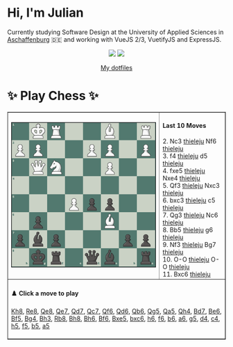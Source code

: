 # **Hi, I'm Julian**

Currently studying Software Design at the University of Applied Sciences in <a href="https://www.th-ab.de/en/" >Aschaffenburg</a> :de: and working with VueJS 2/3, VuetifyJS and ExpressJS.

<p align="center">
  <img src="https://github-readme-stats.vercel.app/api/top-langs/?username=thieleju&theme=blue-green&hide=jupyter%20notebook&layout=compact"  />
  <img width="420" src="https://github-readme-stats.vercel.app/api?username=thieleju&theme=blue-green&show_icons=true"/>
</p>

<p align="center">
    <a href="https://github.com/thieleju/dotfiles">My dotfiles</a>
</p>

<h1>✨ Play Chess ✨ </h1>

<table border="1" style="width:100%; border-collapse:collapse;">
<tr>
  <td><img src="https://raw.githubusercontent.com/thieleju/thieleju/main/games/game0/chessboard-1723978574.png" alt="Chessboard" width="600"/></td>
  <td>
    <h4>Last 10 Moves</h4>
    2. Nc3 <a href="https://github.com/thieleju">thieleju</a> Nf6 <a href="https://github.com/thieleju">thieleju</a><br>
3. f4 <a href="https://github.com/thieleju">thieleju</a> d5 <a href="https://github.com/thieleju">thieleju</a><br>
4. fxe5 <a href="https://github.com/thieleju">thieleju</a> Nxe4 <a href="https://github.com/thieleju">thieleju</a><br>
5. Qf3 <a href="https://github.com/thieleju">thieleju</a> Nxc3 <a href="https://github.com/thieleju">thieleju</a><br>
6. bxc3 <a href="https://github.com/thieleju">thieleju</a> c5 <a href="https://github.com/thieleju">thieleju</a><br>
7. Qg3 <a href="https://github.com/thieleju">thieleju</a> Nc6 <a href="https://github.com/thieleju">thieleju</a><br>
8. Bb5 <a href="https://github.com/thieleju">thieleju</a> g6 <a href="https://github.com/thieleju">thieleju</a><br>
9. Nf3 <a href="https://github.com/thieleju">thieleju</a> Bg7 <a href="https://github.com/thieleju">thieleju</a><br>
10. O-O <a href="https://github.com/thieleju">thieleju</a> O-O <a href="https://github.com/thieleju">thieleju</a><br>
11. Bxc6 <a href="https://github.com/thieleju">thieleju</a>  <br>

  </td>
</tr>
<tr>
  <td colspan="2">
    <h4>♟️ Click a move to play</h4>
    <a href="https://github.com/thieleju/thieleju/issues/new?title=Kh8&body=Click+%27Submit+new+Issue%27+to+play+the+move&labels=chess" target="_blank">Kh8</a>, <a href="https://github.com/thieleju/thieleju/issues/new?title=Re8&body=Click+%27Submit+new+Issue%27+to+play+the+move&labels=chess" target="_blank">Re8</a>, <a href="https://github.com/thieleju/thieleju/issues/new?title=Qe8&body=Click+%27Submit+new+Issue%27+to+play+the+move&labels=chess" target="_blank">Qe8</a>, <a href="https://github.com/thieleju/thieleju/issues/new?title=Qe7&body=Click+%27Submit+new+Issue%27+to+play+the+move&labels=chess" target="_blank">Qe7</a>, <a href="https://github.com/thieleju/thieleju/issues/new?title=Qd7&body=Click+%27Submit+new+Issue%27+to+play+the+move&labels=chess" target="_blank">Qd7</a>, <a href="https://github.com/thieleju/thieleju/issues/new?title=Qc7&body=Click+%27Submit+new+Issue%27+to+play+the+move&labels=chess" target="_blank">Qc7</a>, <a href="https://github.com/thieleju/thieleju/issues/new?title=Qf6&body=Click+%27Submit+new+Issue%27+to+play+the+move&labels=chess" target="_blank">Qf6</a>, <a href="https://github.com/thieleju/thieleju/issues/new?title=Qd6&body=Click+%27Submit+new+Issue%27+to+play+the+move&labels=chess" target="_blank">Qd6</a>, <a href="https://github.com/thieleju/thieleju/issues/new?title=Qb6&body=Click+%27Submit+new+Issue%27+to+play+the+move&labels=chess" target="_blank">Qb6</a>, <a href="https://github.com/thieleju/thieleju/issues/new?title=Qg5&body=Click+%27Submit+new+Issue%27+to+play+the+move&labels=chess" target="_blank">Qg5</a>, <a href="https://github.com/thieleju/thieleju/issues/new?title=Qa5&body=Click+%27Submit+new+Issue%27+to+play+the+move&labels=chess" target="_blank">Qa5</a>, <a href="https://github.com/thieleju/thieleju/issues/new?title=Qh4&body=Click+%27Submit+new+Issue%27+to+play+the+move&labels=chess" target="_blank">Qh4</a>, <a href="https://github.com/thieleju/thieleju/issues/new?title=Bd7&body=Click+%27Submit+new+Issue%27+to+play+the+move&labels=chess" target="_blank">Bd7</a>, <a href="https://github.com/thieleju/thieleju/issues/new?title=Be6&body=Click+%27Submit+new+Issue%27+to+play+the+move&labels=chess" target="_blank">Be6</a>, <a href="https://github.com/thieleju/thieleju/issues/new?title=Bf5&body=Click+%27Submit+new+Issue%27+to+play+the+move&labels=chess" target="_blank">Bf5</a>, <a href="https://github.com/thieleju/thieleju/issues/new?title=Bg4&body=Click+%27Submit+new+Issue%27+to+play+the+move&labels=chess" target="_blank">Bg4</a>, <a href="https://github.com/thieleju/thieleju/issues/new?title=Bh3&body=Click+%27Submit+new+Issue%27+to+play+the+move&labels=chess" target="_blank">Bh3</a>, <a href="https://github.com/thieleju/thieleju/issues/new?title=Rb8&body=Click+%27Submit+new+Issue%27+to+play+the+move&labels=chess" target="_blank">Rb8</a>, <a href="https://github.com/thieleju/thieleju/issues/new?title=Bh8&body=Click+%27Submit+new+Issue%27+to+play+the+move&labels=chess" target="_blank">Bh8</a>, <a href="https://github.com/thieleju/thieleju/issues/new?title=Bh6&body=Click+%27Submit+new+Issue%27+to+play+the+move&labels=chess" target="_blank">Bh6</a>, <a href="https://github.com/thieleju/thieleju/issues/new?title=Bf6&body=Click+%27Submit+new+Issue%27+to+play+the+move&labels=chess" target="_blank">Bf6</a>, <a href="https://github.com/thieleju/thieleju/issues/new?title=Bxe5&body=Click+%27Submit+new+Issue%27+to+play+the+move&labels=chess" target="_blank">Bxe5</a>, <a href="https://github.com/thieleju/thieleju/issues/new?title=bxc6&body=Click+%27Submit+new+Issue%27+to+play+the+move&labels=chess" target="_blank">bxc6</a>, <a href="https://github.com/thieleju/thieleju/issues/new?title=h6&body=Click+%27Submit+new+Issue%27+to+play+the+move&labels=chess" target="_blank">h6</a>, <a href="https://github.com/thieleju/thieleju/issues/new?title=f6&body=Click+%27Submit+new+Issue%27+to+play+the+move&labels=chess" target="_blank">f6</a>, <a href="https://github.com/thieleju/thieleju/issues/new?title=b6&body=Click+%27Submit+new+Issue%27+to+play+the+move&labels=chess" target="_blank">b6</a>, <a href="https://github.com/thieleju/thieleju/issues/new?title=a6&body=Click+%27Submit+new+Issue%27+to+play+the+move&labels=chess" target="_blank">a6</a>, <a href="https://github.com/thieleju/thieleju/issues/new?title=g5&body=Click+%27Submit+new+Issue%27+to+play+the+move&labels=chess" target="_blank">g5</a>, <a href="https://github.com/thieleju/thieleju/issues/new?title=d4&body=Click+%27Submit+new+Issue%27+to+play+the+move&labels=chess" target="_blank">d4</a>, <a href="https://github.com/thieleju/thieleju/issues/new?title=c4&body=Click+%27Submit+new+Issue%27+to+play+the+move&labels=chess" target="_blank">c4</a>, <a href="https://github.com/thieleju/thieleju/issues/new?title=h5&body=Click+%27Submit+new+Issue%27+to+play+the+move&labels=chess" target="_blank">h5</a>, <a href="https://github.com/thieleju/thieleju/issues/new?title=f5&body=Click+%27Submit+new+Issue%27+to+play+the+move&labels=chess" target="_blank">f5</a>, <a href="https://github.com/thieleju/thieleju/issues/new?title=b5&body=Click+%27Submit+new+Issue%27+to+play+the+move&labels=chess" target="_blank">b5</a>, <a href="https://github.com/thieleju/thieleju/issues/new?title=a5&body=Click+%27Submit+new+Issue%27+to+play+the+move&labels=chess" target="_blank">a5</a>
     <br/><br/>
  </td>
</tr>
</table>
